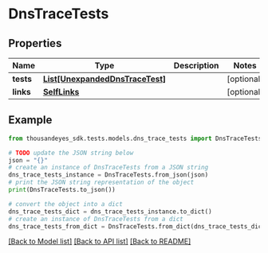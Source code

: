 # DnsTraceTests


## Properties

Name | Type | Description | Notes
------------ | ------------- | ------------- | -------------
**tests** | [**List[UnexpandedDnsTraceTest]**](UnexpandedDnsTraceTest.md) |  | [optional] 
**links** | [**SelfLinks**](SelfLinks.md) |  | [optional] 

## Example

```python
from thousandeyes_sdk.tests.models.dns_trace_tests import DnsTraceTests

# TODO update the JSON string below
json = "{}"
# create an instance of DnsTraceTests from a JSON string
dns_trace_tests_instance = DnsTraceTests.from_json(json)
# print the JSON string representation of the object
print(DnsTraceTests.to_json())

# convert the object into a dict
dns_trace_tests_dict = dns_trace_tests_instance.to_dict()
# create an instance of DnsTraceTests from a dict
dns_trace_tests_from_dict = DnsTraceTests.from_dict(dns_trace_tests_dict)
```
[[Back to Model list]](../README.md#documentation-for-models) [[Back to API list]](../README.md#documentation-for-api-endpoints) [[Back to README]](../README.md)


